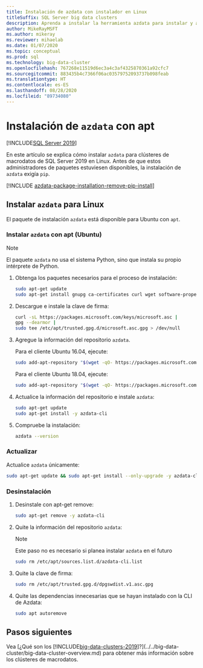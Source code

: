 ```yaml
---
title: Instalación de azdata con instalador en Linux
titleSuffix: SQL Server big data clusters
description: Aprenda a instalar la herramienta azdata para instalar y administrar clústeres de macrodatos de SQL Server con el instalador (Linux).
author: MikeRayMSFT
ms.author: mikeray
ms.reviewer: mihaelab
ms.date: 01/07/2020
ms.topic: conceptual
ms.prod: sql
ms.technology: big-data-cluster
ms.openlocfilehash: 767268e11519d6ec3a4c3af4325870361a92cfc7
ms.sourcegitcommit: 883435b4c7366f06ac03579752093737b098feab
ms.translationtype: HT
ms.contentlocale: es-ES
ms.lasthandoff: 08/28/2020
ms.locfileid: "89734080"
---
```

# <a name="install-azdata-with-apt"></a>Instalación de `azdata` con apt

[!INCLUDE[SQL Server 2019](../../includes/applies-to-version/sqlserver2019.md)]

En este artículo se explica cómo instalar `azdata` para clústeres de macrodatos de SQL Server 2019 en Linux. Antes de que estos administradores de paquetes estuviesen disponibles, la instalación de `azdata` exigía `pip`.

[!INCLUDE [azdata-package-installation-remove-pip-install](../../includes/azdata-package-installation-remove-pip-install.md)]

## <a name="install-azdata-for-linux"></a><a id="linux"></a>Instalar `azdata` para Linux

El paquete de instalación `azdata` está disponible para Ubuntu con `apt`.

### <a name="install-azdata-with-apt-ubuntu"></a><a id="azdata-apt"></a>Instalar `azdata` con apt (Ubuntu)

>[!NOTE]
>El paquete `azdata` no usa el sistema Python, sino que instala su propio intérprete de Python.

1. Obtenga los paquetes necesarios para el proceso de instalación:

    ```bash
    sudo apt-get update
    sudo apt-get install gnupg ca-certificates curl wget software-properties-common apt-transport-https lsb-release -y
    ```

2. Descargue e instale la clave de firma:

    ```bash
    curl -sL https://packages.microsoft.com/keys/microsoft.asc |
    gpg --dearmor |
    sudo tee /etc/apt/trusted.gpg.d/microsoft.asc.gpg > /dev/null
    ```

3. Agregue la información del repositorio `azdata`.

   Para el cliente Ubuntu 16.04, ejecute:
    ```bash
    sudo add-apt-repository "$(wget -qO- https://packages.microsoft.com/config/ubuntu/16.04/mssql-server-2019.list)"
    ```

   Para el cliente Ubuntu 18.04, ejecute:
    ```bash
    sudo add-apt-repository "$(wget -qO- https://packages.microsoft.com/config/ubuntu/18.04/mssql-server-2019.list)"
    ```

4. Actualice la información del repositorio e instale `azdata`:

    ```bash
    sudo apt-get update
    sudo apt-get install -y azdata-cli
    ```

5. Compruebe la instalación:

    ```bash
    azdata --version
    ```

### <a name="update"></a>Actualizar

Actualice `azdata` únicamente:

```bash
sudo apt-get update && sudo apt-get install --only-upgrade -y azdata-cli
```

### <a name="uninstall"></a>Desinstalación

1. Desinstale con apt-get remove:

    ```bash
    sudo apt-get remove -y azdata-cli
    ```

2. Quite la información del repositorio `azdata`:

    >[!NOTE]
    >Este paso no es necesario si planea instalar `azdata` en el futuro

    ```bash
    sudo rm /etc/apt/sources.list.d/azdata-cli.list
    ```

3. Quite la clave de firma:

    ```bash
    sudo rm /etc/apt/trusted.gpg.d/dpgswdist.v1.asc.gpg
    ```

4. Quite las dependencias innecesarias que se hayan instalado con la CLI de Azdata:

    ```bash
    sudo apt autoremove
    ```

## <a name="next-steps"></a>Pasos siguientes

Vea [¿Qué son los [!INCLUDE[big-data-clusters-2019](../../includes/ssbigdataclusters-ver15.md)]?](../../big-data-cluster/big-data-cluster-overview.md) para obtener más información sobre los clústeres de macrodatos.
